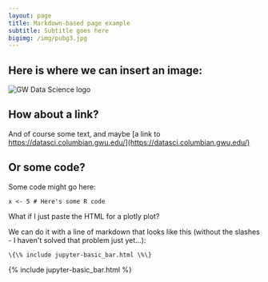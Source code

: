 ```yaml
---
layout: page
title: Markdown-based page example
subtitle: Subtitle goes here
bigimg: /img/pubg3.jpg
---
```


## Here is where we can insert an image:

![GW Data Science logo](/img/gwdsp.png)

## How about a link?

And of course some text, and maybe [a link to https://datasci.columbian.gwu.edu/](https://datasci.columbian.gwu.edu/)

## Or some code?

Some code might go here:

```
x <- 5 # Here's some R code
```

What if I just paste the HTML for a plotly plot?

We can do it with a line of markdown that looks like this (without the slashes - I haven't solved that problem just yet...):
```
\{\% include jupyter-basic_bar.html \%\}
```
{% include jupyter-basic_bar.html %}
